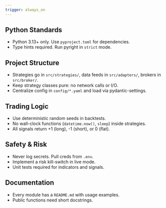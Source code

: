 ```yaml
---
trigger: always_on
---
```




## Python Standards
- Python 3.13+ only. Use `pyproject.toml` for dependencies.
- Type hints required. Run pyright in `strict` mode.

## Project Structure
- Strategies go in `src/strategies/`, data feeds in `src/adapters/`, brokers in `src/broker/`.
- Keep strategy classes pure: no network calls or I/O.
- Centralize config in `config/*.yaml` and load via pydantic-settings.

## Trading Logic
- Use deterministic random seeds in backtests.
- No wall-clock functions (`datetime.now()`, `sleep`) inside strategies.
- All signals return +1 (long), -1 (short), or 0 (flat).

## Safety & Risk
- Never log secrets. Pull creds from `.env`.
- Implement a risk kill-switch in live mode.
- Unit tests required for indicators and signals.

## Documentation
- Every module has a `README.md` with usage examples.
- Public functions need short docstrings.